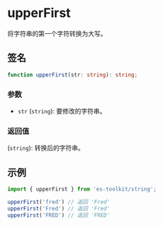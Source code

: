 # upperFirst

将字符串的第一个字符转换为大写。

## 签名

```typescript
function upperFirst(str: string): string;
```

### 参数

- `str` (`string`): 要修改的字符串。

### 返回值

(`string`): 转换后的字符串。

## 示例

```typescript
import { upperFirst } from 'es-toolkit/string';

upperFirst('fred') // 返回 'Fred'
upperFirst('Fred') // 返回 'Fred'
upperFirst('FRED') // 返回 'FRED'
```